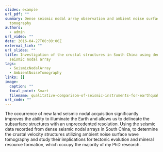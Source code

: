 ```yaml
---
slides: example
url_pdf: ""
summary: D﻿ense seismic nodal array observation and ambient noise surface wave
  tomography
authors:
  - admin
url_video: ""
date: 2016-04-27T00:00:00Z
external_link: ""
url_slides: ""
title: Investigation of the crustal structures in South China using dense
  seismic nodal array
tags:
  - SeismicNodalArray
  - AmbientNoiseTomography
links: []
image:
  caption: ""
  focal_point: Smart
  filename: qualitative-comparison-of-seismic-instruments-for-earthquake-rapid-response-scored-in.png
url_code: ""
---
```

The occurrence of new land seismic nodal acquisition significantly improves the ability to illuminate the Earth and allows us to delineate the subsurface structures with an unprecedented resolution. Using the seismic data recorded from dense seismic nodal arrays in South China, to determine the crustal velocity structures utilizing ambient noise surface wave tomography and study their implications for tectonic evolution and mineral resource formation, which occupy the majority of my PhD research.